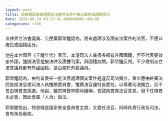 ```yaml
---
layout: post
title: 郭榮鏗認為處理國安法案件法官不應以膚色或國籍區分
date: 2020-06-24 09:27:41.000000000 +08:00
categories: rthk
---
```


法律界立法會議員、公民黨郭榮鏗認為，將來處理涉及國安法案件的法官，不應以膚色或國籍區分。

他在本台節目《千禧年代》表示，本港司法人員很多都有外國國籍，但不代表要效忠外國，強調法官是按法律及證據判案，與國籍無關。郭榮鏗反問，不少建制派立法會議員都有外國國籍，是否屬於外籍議員。

郭榮鏗認為，由特首委任一批法官處理國安案件是違反司法獨立，重申應由終審法院首席法官或司法人員推薦委員會，推薦法官讓特首委任，以尊重司法獨立，而不會由特首去挑選。他說，雖然特首林鄭月娥稱，會諮詢首席法官意見，但下任特首未必會，因此會屬「人治」做法。

郭榮鏗指出，特首既是國家安全委員會主席，又委任法官，同時負責行政及司法，會有角色衝突。
